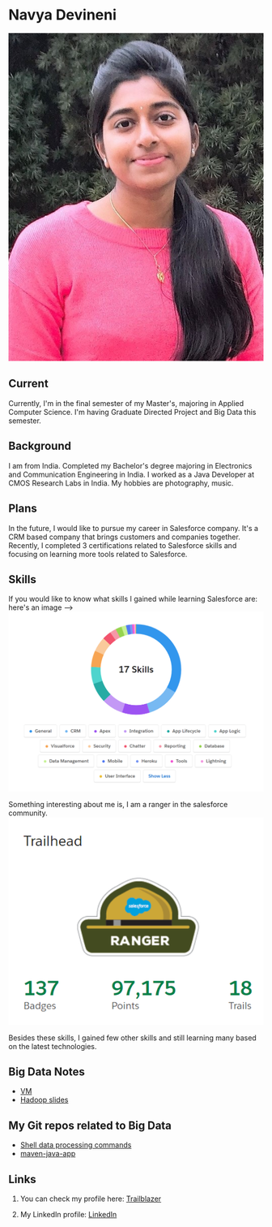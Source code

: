 # Navya Devineni    
![Me](https://github.com/navyadevineni/big-data-dev/blob/main/Portfolio_image.jpg)

## Current
Currently, I'm in the final semester of my Master's, majoring in Applied Computer Science. I'm having Graduate Directed Project and Big Data this semester.

## Background
I am from India. Completed my Bachelor's degree majoring in Electronics and Communication Engineering in India. I worked as a Java Developer at CMOS Research Labs in India. My hobbies are photography, music.

## Plans
In the future, I would like to pursue my career in Salesforce company.  It's a CRM based company that brings customers and companies together. Recently, I completed 3 certifications related to Salesforce skills and focusing on learning more tools related to Salesforce.

## Skills
If you would like to know what skills I gained while learning Salesforce are: here's an image --> ![Skills](https://github.com/navyadevineni/big-data-dev/blob/main/SkillesSS.png)
 
Something interesting about me is, I am a ranger in the salesforce community. 
![Ranger](https://github.com/navyadevineni/big-data-dev/blob/main/RangerSS.png)

Besides these skills, I gained few other skills and still learning many based on the latest technologies. 

## Big Data Notes

- [VM](https://drive.google.com/file/d/1uJ3Vg-CNc-DPFxMrjnHSeigvvzrdlZDz/view)
- [Hadoop slides](https://docs.google.com/presentation/d/18-0M3kSytxsmn_uSk9vLJGitUbdH6F937BSvA6HWrjo/edit?usp=sharing)

## My Git repos related to Big Data
- [Shell data processing commands](https://github.com/navyadevineni/big-data-shell-commands)
- [maven-java-app](https://github.com/navyadevineni/maven-java-app)



## Links
1. You can check my profile here: [Trailblazer](https://trailblazer.me/id/navyadevineni)

1. My LinkedIn profile: [LinkedIn](https://www.linkedin.com/in/navya-devineni-486373105/)
